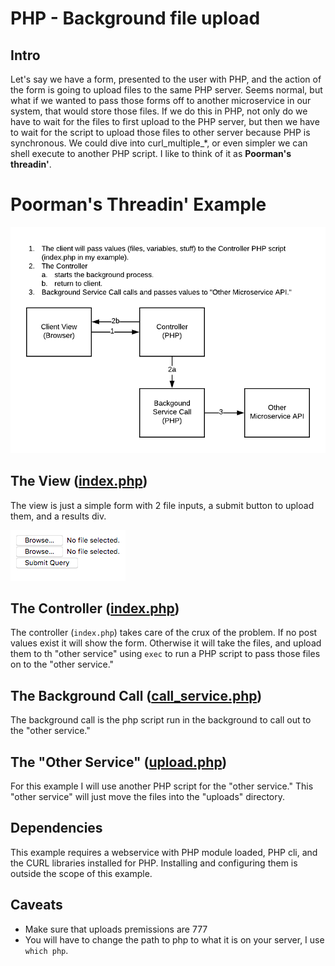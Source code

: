 # PHP - Background file upload

## Intro

Let's say we have a form, presented to the user with PHP, and the action of the form is going to upload files to the same PHP server.  Seems normal, but what if we wanted to pass those forms off to another microservice in our system, that would store those files.  If we do this in PHP, not only do we have to wait for the files to first upload to the PHP server, but then we have to wait for the script to upload those files to other server because PHP is synchronous.  We could dive into curl_multiple_*, or even simpler we can shell execute to another PHP script.  I like to think of it as **Poorman's threadin'**.

# Poorman's Threadin' Example

![flow](flow.png)

## The View ([index.php](index.php))

The view is just a simple form with 2 file inputs, a submit button to upload them, and a results div.

![view image](view.png)

## The Controller ([index.php](index.php))

The controller (`index.php`) takes care of the crux of the problem.  If no post values exist it will show the form.  Otherwise it will take the files, and upload them to th "other service" using `exec` to run a PHP script to pass those files on to the "other service."  

## The Background Call ([call_service.php](call_service.php))

The background call is the php script run in the background to call out to the "other service."

## The "Other Service" ([upload.php](upload.php))

For this example I will use another PHP script for the "other service."  This "other service" will just move the files into the "uploads" directory.  

## Dependencies

This example requires a webservice with PHP module loaded, PHP cli, and the CURL libraries installed for PHP.  Installing and configuring them is outside the scope of this example.

## Caveats

- Make sure that uploads premissions are 777
- You will have to change the path to php to what it is on your server, I use `which php`.
